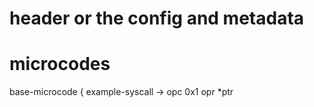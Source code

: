 # header or the config and metadata

# microcodes
base-microcode {
example-syscall -> opc 0x1 opr *ptr 
